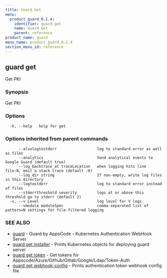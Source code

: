 ```yaml
---
title: Guard Get
menu:
  product_guard_0.1.4:
    identifier: guard-get
    name: Guard Get
    parent: reference
product_name: guard
menu_name: product_guard_0.1.4
section_menu_id: reference
---
```

## guard get

Get PKI

### Synopsis

Get PKI

### Options

```
  -h, --help   help for get
```

### Options inherited from parent commands

```
      --alsologtostderr                  log to standard error as well as files
      --analytics                        Send analytical events to Google Guard (default true)
      --log_backtrace_at traceLocation   when logging hits line file:N, emit a stack trace (default :0)
      --log_dir string                   If non-empty, write log files in this directory
      --logtostderr                      log to standard error instead of files
      --stderrthreshold severity         logs at or above this threshold go to stderr (default 2)
  -v, --v Level                          log level for V logs
      --vmodule moduleSpec               comma-separated list of pattern=N settings for file-filtered logging
```

### SEE ALSO

* [guard](/products/guard/0.1.4/reference/guard)	 - Guard by AppsCode - Kubernetes Authentication WebHook Server
* [guard get installer](/products/guard/0.1.4/reference/guard_get_installer)	 - Prints Kubernetes objects for deploying guard server
* [guard get token](/products/guard/0.1.4/reference/guard_get_token)	 - Get tokens for Appscode/Azure/Github/Gitlab/Google/Ldap/Token-Auth
* [guard get webhook-config](/products/guard/0.1.4/reference/guard_get_webhook-config)	 - Prints authentication token webhook config file


